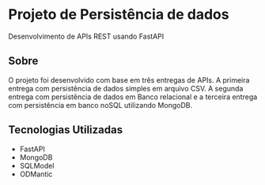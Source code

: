 # Projeto de Persistência de dados
Desenvolvimento de APIs REST usando FastAPI
## Sobre
O projeto foi desenvolvido com base em três entregas de APIs. A primeira entrega com persistência de dados simples em arquivo CSV. 
A segunda entrega com persistência de dados em Banco relacional e a terceira
entrega com persistência em banco noSQL utilizando MongoDB.
## Tecnologias Utilizadas
- FastAPI
- MongoDB
- SQLModel
- ODMantic
